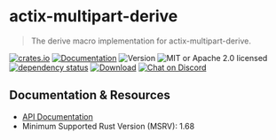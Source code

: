 # actix-multipart-derive

> The derive macro implementation for actix-multipart-derive.

[![crates.io](https://img.shields.io/crates/v/actix-multipart-derive?label=latest)](https://crates.io/crates/actix-multipart-derive)
[![Documentation](https://docs.rs/actix-multipart-derive/badge.svg?version=0.5.0)](https://docs.rs/actix-multipart-derive/0.5.0)
![Version](https://img.shields.io/badge/rustc-1.68+-ab6000.svg)
![MIT or Apache 2.0 licensed](https://img.shields.io/crates/l/actix-multipart-derive.svg)
<br />
[![dependency status](https://deps.rs/crate/actix-multipart-derive/0.5.0/status.svg)](https://deps.rs/crate/actix-multipart-derive/0.5.0)
[![Download](https://img.shields.io/crates/d/actix-multipart-derive.svg)](https://crates.io/crates/actix-multipart-derive)
[![Chat on Discord](https://img.shields.io/discord/771444961383153695?label=chat&logo=discord)](https://discord.gg/NWpN5mmg3x)

## Documentation & Resources

- [API Documentation](https://docs.rs/actix-multipart-derive)
- Minimum Supported Rust Version (MSRV): 1.68
